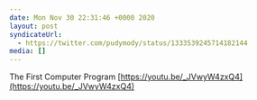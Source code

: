 ```yaml
---
date: Mon Nov 30 22:31:46 +0000 2020
layout: post
syndicateUrl:
  - https://twitter.com/pudymody/status/1333539245714182144
media: []
---
```

The First Computer Program [https://youtu.be/_JVwyW4zxQ4](https://youtu.be/_JVwyW4zxQ4)


